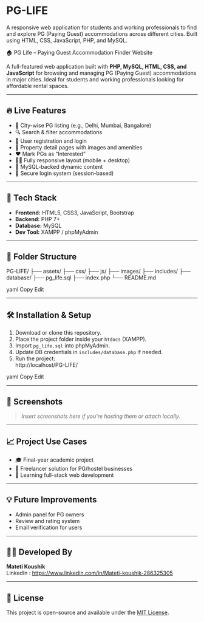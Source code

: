 # PG-LIFE
A responsive web application for students and working professionals to find and explore PG (Paying Guest) accommodations across different cities. Built using HTML, CSS, JavaScript, PHP, and MySQL.

 🏠 PG Life – Paying Guest Accommodation Finder Website

A full-featured web application built with **PHP, MySQL, HTML, CSS, and JavaScript** for browsing and managing PG (Paying Guest) accommodations in major cities. Ideal for students and working professionals looking for affordable rental spaces.

---

## 🔥 Live Features

- 🌆 City-wise PG listing (e.g., Delhi, Mumbai, Bangalore)
- 🔍 Search & filter accommodations
- 👤 User registration and login
- 📝 Property detail pages with images and amenities
- ❤️ Mark PGs as “Interested”
- 🧑‍💻 Fully responsive layout (mobile + desktop)
- 💽 MySQL-backed dynamic content
- 🔐 Secure login system (session-based)

---

## 🚀 Tech Stack

- **Frontend:** HTML5, CSS3, JavaScript, Bootstrap
- **Backend:** PHP 7+
- **Database:** MySQL
- **Dev Tool:** XAMPP / phpMyAdmin

---

## 📂 Folder Structure

PG-LIFE/
├── assets/
├── css/
├── js/
├── images/
├── includes/
├── database/
├── pg_life.sql
├── index.php
└── README.md

yaml
Copy
Edit

---

## 🛠️ Installation & Setup

1. Download or clone this repository.
2. Place the project folder inside your `htdocs` (XAMPP).
3. Import `pg_life.sql` into phpMyAdmin.
4. Update DB credentials in `includes/database.php` if needed.
5. Run the project:  
http://localhost/PG-LIFE/

yaml
Copy
Edit

---

## 📸 Screenshots

> *Insert screenshots here if you're hosting them or attach locally.*

---

## 📈 Project Use Cases

- 🎓 Final-year academic project
- 💼 Freelancer solution for PG/hostel businesses
- 🧠 Learning full-stack web development

---

## 💡 Future Improvements

- Admin panel for PG owners
- Review and rating system
- Email verification for users

---

## 🧑‍💻 Developed By

**Mateti Koushik**  
LinkedIn : https://www.linkedin.com/in/Mateti-koushik-286325305

---

## 📄 License

This project is open-source and available under the [MIT License](LICENSE).

